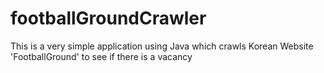 # footballGroundCrawler
This is a very simple application using Java which crawls Korean Website 'FootballGround' to see if there is a vacancy
